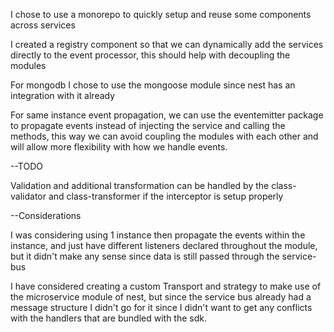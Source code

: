 I chose to use a monorepo to quickly setup and reuse some components across services

I created a registry component so that we can dynamically add the services directly to the event processor, this should help with decoupling the modules

For mongodb I chose to use the mongoose module since nest has an integration with it already 

For same instance event propagation, we can use the eventemitter package to propagate events instead of injecting the service and calling the methods, this way we can avoid coupling the modules with each other and will allow more flexibility with how we handle events.

--TODO

Validation and additional transformation can be handled by the class-validator and class-transformer if the interceptor is setup properly

--Considerations

I was considering using 1 instance then propagate the events within the instance, and just have different listeners declared throughout the module, but it didn't make any sense since data is still passed through the service-bus

I have considered creating a custom Transport and strategy to make use of the microservice module of nest, but since the service bus already had a message structure I didn't go for it since I didn't want to get any conflicts with the handlers that are bundled with the sdk.